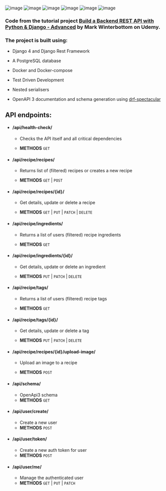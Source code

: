 #

![image](https://img.shields.io/badge/Python-FFD43B?style=for-the-badge&logo=python&logoColor=blue) ![image](https://img.shields.io/badge/Django-092E20?style=for-the-badge&logo=django&logoColor=green) ![image](https://img.shields.io/badge/django%20rest-ff1709?style=for-the-badge&logo=django&logoColor=white) ![image](https://img.shields.io/badge/Docker-2CA5E0?style=for-the-badge&logo=docker&logoColor=white) ![image](https://img.shields.io/badge/PostgreSQL-316192?style=for-the-badge&logo=postgresql&logoColor=white) ![image](https://img.shields.io/badge/Udemy-EC5252?style=for-the-badge&logo=Udemy&logoColor=white)



### Code from the tutorial project [Build a Backend REST API with Python & Django - Advanced](https://www.udemy.com/course/django-python-advanced/) by Mark Winterbottom on Udemy.

### The project is built using:

- Django 4 and Django Rest Framework

- A PostgreSQL database

- Docker and Docker-compose

- Test Driven Development

- Nested serialisers

- OpenAPI 3 documentation and schema generation using [drf-spectacular](https://drf-spectacular.readthedocs.io/en/latest/)



## API endpoints:

- #### **/api/health-check/**

  - Checks the API itself and all critical dependencies

  - **METHODS** `GET`

- #### **/api/recipe/recipes/**

  - Returns list of (filtered) recipes or creates a new recipe

  - **METHODS** `GET` | `POST`

- #### **/api/recipe/recipes/{id}/**

  - Get details, update or delete a recipe

  - **METHODS** `GET` | `PUT` | `PATCH` | `DELETE`

- #### **/api/recipe/ingredients/**

  - Returns a list of users (filtered) recipe ingredients

  - **METHODS** `GET`

- #### **/api/recipe/ingredients/{id}/**

  - Get details, update or delete an ingredient

  - **METHODS** `PUT` | `PATCH` | `DELETE`

- #### **/api/recipe/tags/**

  - Returns a list of users (filtered) recipe tags

  - **METHODS** `GET`

- #### **/api/recipe/tags/{id}/**

  - Get details, update or delete a tag

  - **METHODS** `PUT` | `PATCH` | `DELETE`

- #### **/api/recipe/recipes/{id}/upload-image/**

  - Upload an image to a recipe

  - **METHODS** `POST`

- #### **/api/schema/**
  - OpenApi3 schema
  - **METHODS** `GET`

- #### **/api/user/create/**
  - Create a new user
  - **METHODS** `POST`

- #### **/api/user/token/**
  - Create a new auth token for user
  - **METHODS** `POST`

- #### **/api/user/me/**
  - Manage the authenticated user
  - **METHODS** `GET` | `PUT` | `PATCH`